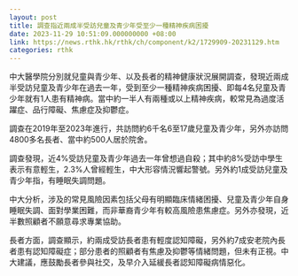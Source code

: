 ```yaml
---
layout: post
title: 調查指近兩成半受訪兒童及青少年受至少一種精神疾病困擾
date: 2023-11-29 10:51:09.000000000 +08:00
link: https://news.rthk.hk/rthk/ch/component/k2/1729909-20231129.htm
categories: rthk
---
```


中大醫學院分別就兒童與青少年、以及長者的精神健康狀況展開調查，發現近兩成半受訪兒童及青少年在過去一年，受到至少一種精神疾病困擾、即每4名兒童及青少年就有1人患有精神病。當中約一半人有兩種或以上精神疾病，較常見為過度活躍症、品行障礙、焦慮症及抑鬱症。

調查在2019年至2023年進行，共訪問約6千名6至17歲兒童及青少年，另外亦訪問4800多名長者、當中約500人居於院舍。

調查發現，近4%受訪兒童及青少年過去一年曾想過自殺；其中約8%受訪中學生表示有意輕生，2.3%人曾經輕生，中大形容情況響起警號。另外約1成受訪兒童及青少年指，有睡眠失調問題。

中大分析，涉及的常見風險因素包括父母有明顯臨床情緒困擾、兒童及青少年自身睡眠失調、面對學業困難，而非華裔青少年有較高風險患焦慮症。另外亦發現，近半數照顧者不願意尋求專業協助。

長者方面，調查顯示，約兩成受訪長者患有輕度認知障礙，另外約7成安老院內長者患有認知障礙症；部分患者的照顧者有焦慮及抑鬱等情緒問題，但未有正視。中大建議，應鼓勵長者參與社交，及早介入延緩長者認知障礙病情惡化。
